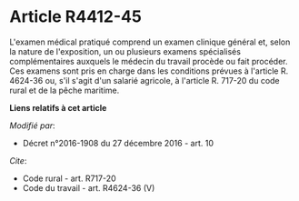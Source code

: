 # Article R4412-45

L'examen médical pratiqué comprend un examen clinique général et, selon la nature de l'exposition, un ou plusieurs examens
spécialisés complémentaires auxquels le médecin du travail procède ou fait procéder. Ces examens sont pris en charge dans les
conditions prévues à l'article R. 4624-36 ou, s'il s'agit d'un salarié agricole, à l'article R. 717-20 du code rural et de la
pêche maritime.

**Liens relatifs à cet article**

_Modifié par_:

  - Décret n°2016-1908 du 27 décembre 2016 - art. 10

_Cite_:

  - Code rural - art. R717-20
  - Code du travail - art. R4624-36 (V)

